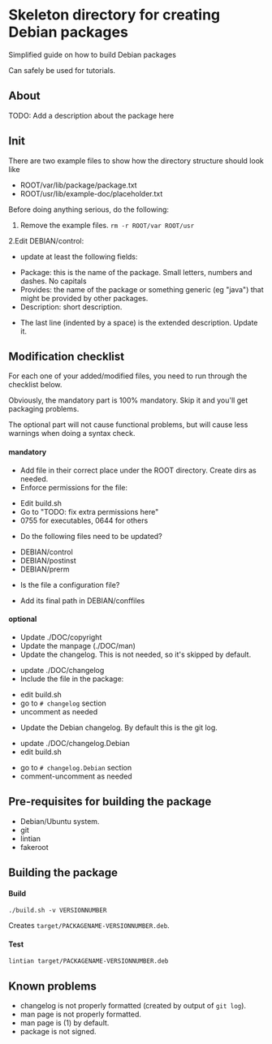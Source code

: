 # Skeleton directory for creating Debian packages 

Simplified guide on how to build Debian packages

Can safely be used for tutorials.

## About

TODO: Add a description about the package here

## Init

There are two example files to show how the directory structure should look like
- ROOT/var/lib/package/package.txt
- ROOT/usr/lib/example-doc/placeholder.txt

Before doing anything serious, do the following:

1. Remove the example files.
`rm -r ROOT/var ROOT/usr`

2.Edit DEBIAN/control:
 * update at least the following fields:
  + Package: this is the name of the package. Small letters, numbers and dashes. No capitals
  + Provides: the name of the package or something generic (eg "java") that might be provided by other packages.
  + Description: short description.
 * The last line (indented by a space) is the extended description. Update it.

## Modification checklist

For each one of your added/modified files, you need to run through the checklist below.

Obviously, the mandatory part is 100% mandatory. Skip it and you'll get packaging problems.

The optional part will not cause functional problems, but will cause less warnings when doing a syntax check.

#### mandatory

* Add file in their correct place under the ROOT directory. Create dirs as needed.
* Enforce permissions for the file:
 + Edit build.sh
 + Go to "TODO: fix extra permissions here"
 + 0755 for executables, 0644 for others
* Do the following files need to be updated?
 + DEBIAN/control
 + DEBIAN/postinst
 + DEBIAN/prerm
* Is the file a configuration file?
 + Add its final path in DEBIAN/conffiles

#### optional

* Update ./DOC/copyright
* Update the manpage (./DOC/man)
* Update the changelog. This is not needed, so it's skipped by default.  
 + update ./DOC/changelog
 + Include the file in the package:
  - edit build.sh
  - go to `# changelog` section
  - uncomment as needed
* Update the Debian changelog. By default this is the git log.
 + update ./DOC/changelog.Debian
 + edit build.sh
  - go to `# changelog.Debian` section
  - comment-uncomment as needed


## Pre-requisites for building the package

* Debian/Ubuntu system.
* git
* lintian
* fakeroot

## Building the package

#### Build 

`./build.sh -v VERSIONNUMBER`

Creates `target/PACKAGENAME-VERSIONNUMBER.deb`.

#### Test

`lintian target/PACKAGENAME-VERSIONNUMBER.deb`

## Known problems

* changelog is not properly formatted (created by output of `git log`).
* man page is not properly formatted.
* man page is (1) by default.
* package is not signed.


